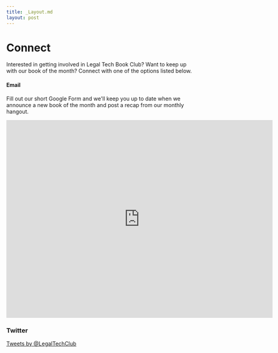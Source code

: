 ```yaml
---
title: _Layout.md
layout: post
---
```


# Connect

Interested in getting involved in Legal Tech Book Club? Want to keep up with our book of the month? Connect with one of the options listed below.

#### Email
Fill out our short Google Form and we'll keep you up to date when we announce a new book of the month and post a recap from our monthly hangout.

<iframe src="https://docs.google.com/forms/d/e/1FAIpQLSfVA08U0dKi7Y-TerArJi71SAYFMowTGL97XcQK5BgU0opjCg/viewform?embedded=true" width="700" height="520" frameborder="0" marginheight="0" marginwidth="0">Loading...</iframe>

### Twitter

<a class="twitter-timeline" href="https://twitter.com/LegalBookClub?ref_src=twsrc%5Etfw">Tweets by @LegalTechClub</a> <script async src="https://platform.twitter.com/widgets.js" charset="utf-8"></script>
